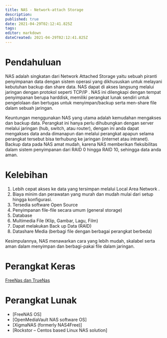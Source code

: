 ```yaml
---
title: NAS - Network-attach Storage
description: 
published: true
date: 2021-04-29T02:12:41.825Z
tags: 
editor: markdown
dateCreated: 2021-04-29T02:12:41.825Z
---
```


# Pendahuluan
NAS adalah singkatan dari Network Attached Storage yaitu sebuah piranti penyimpanan data dengan sistem operasi yang dikhususkan untuk melayani kebutuhan backup dan share data. NAS dapat di akses langsung melalui jaringan dengan protokol seperti TCP/IP . NAS ini dilengkapi dengan tempat penyimpanan berupa harddisk, memiliki perangkat lunak sendiri untuk pengelolaan dan bertugas untuk menyimpan/backup serta men-share file dalam sebuah jaringan.

Keuntungan menggunakan NAS yang utama adalah kemudahan mengakses dan backup data.  Perangkat ini hanya perlu dihubungkan dengan server melalui jaringan (hub, switch, atau router), dengan ini anda dapat mengakses data anda dimanapun dan melalui perangkat apapun selama perangkat tersebut bisa terhubung ke jaringan (internet atau intranet). Backup data pada NAS amat mudah, karena NAS memberikan fleksibilitas dalam sistem penyimpanan dari RAID 0 hingga RAID 10, sehingga data anda aman.

# Kelebihan
1. Lebih cepat akses ke data yang tersimpan melalui Local Area Network .
2. Biaya minim dan perawatan yang murah dan mudah mulai dari setup hingga konfigurasi.
3. Tersedia software Open Source
4. Penyimpanan file-file secara umum (general storage)
5. Database
6. Multimedia File (Klip, Gambar, Lagu, Film)
7. Dapat melakukan Back up Data (RAID)
8. Datashare Media (berbagi file dengan berbagai perangkat berbeda)

Kesimpulannya, NAS menawarkan cara yang lebih mudah, skalabel serta aman dalam menyimpan dan berbagi-pakai file dalam jaringan.

# Perangkat Keras
[FreeNas dan TrueNas](https://www.freenas.org/hardware-requirements/)

# Perangkat Lunak
- [FreeNAS OS]
- [OpenMediaVault NAS software OS]
- [XigmaNAS (formerly NAS4Free)]
- [Rockstor – Centos based Linux NAS solution]